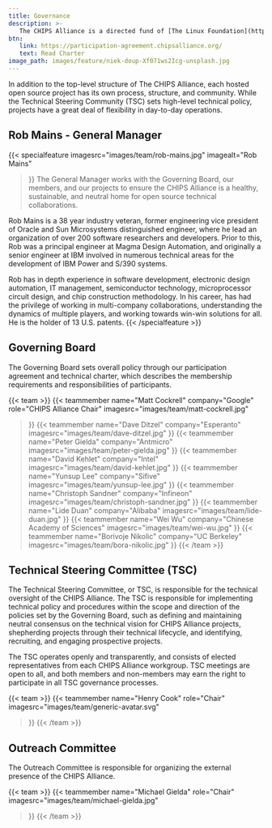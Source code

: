```yaml
---
title: Governance
description: >-
   The CHIPS Alliance is a directed fund of [The Linux Foundation](https://linuxfoundation.org/), a 501(c)(6) non-profit organization.  Following best practices in the industry, we maintain a clear and consistent separation of responsibilities between technical and non-technical governance decisions. The CHIPS Alliance operates under its Charter.
btn:
   link: https://participation-agreement.chipsalliance.org/
   text: Read Charter
image_path: images/feature/niek-doup-Xf071ws2Icg-unsplash.jpg
---
```


In addition to the top-level structure of The CHIPS Alliance, each hosted open source project has its own process, structure, and community.  While the Technical Steering Community (TSC) sets high-level technical policy, projects have a great deal of flexibility in day-to-day operations.

## Rob Mains - General Manager
{{< specialfeature 
imagesrc="images/team/rob-mains.jpg"
imagealt="Rob Mains"
>}}
The General Manager works with the Governing Board, our members, and our projects to ensure the CHIPS Alliance is a healthy, sustainable, and neutral home for open source technical collaborations.

Rob Mains is a 38 year industry veteran, former engineering vice president of Oracle and Sun Microsystems distinguished engineer, where he lead an organization of over 200 software researchers and developers. Prior to this, Rob was a principal engineer at Magma Design Automation, and originally a senior engineer at IBM involved in numerous technical areas for the development of IBM Power and S/390 systems.

Rob has in depth experience in software development, electronic design automation, IT management, semiconductor technology, microprocessor circuit design, and chip construction methodology. In his career, has had the privilege of working in multi-company collaborations, understanding the dynamics of multiple players, and working towards win-win solutions for all. He is the holder of 13 U.S. patents.
{{< /specialfeature >}}

## Governing Board

The Governing Board sets overall policy through our participation agreement and technical charter, which describes the membership requirements and responsibilities of participants.

{{< team >}}
   {{< teammember 
   name="Matt Cockrell"
   company="Google"
   role="CHIPS Alliance Chair"
   imagesrc="images/team/matt-cockrell.jpg"
   >}}
   {{< teammember 
   name="Dave Ditzel"
   company="Esperanto"
   imagesrc="images/team/dave-ditzel.jpg"
   >}}
   {{< teammember 
   name="Peter Gielda"
   company="Antmicro"
   imagesrc="images/team/peter-gielda.jpg"
   >}}
   {{< teammember 
   name="David Kehlet"
   company="Intel"
   imagesrc="images/team/david-kehlet.jpg"
   >}}
   {{< teammember 
   name="Yunsup Lee"
   company="Sifive"
   imagesrc="images/team/yunsup-lee.jpg"
   >}}
   {{< teammember 
   name="Christoph Sandner"
   company="Infineon"
   imagesrc="images/team/christoph-sandner.jpg"
   >}}
   {{< teammember 
   name="Lide Duan"
   company="Alibaba"
   imagesrc="images/team/lide-duan.jpg"
   >}}
   {{< teammember 
   name="Wei Wu"
   company="Chinese Academy of Sciences"
   imagesrc="images/team/wei-wu.jpg"
   >}}
   {{< teammember 
   name="Borivoje Nikolic"
   company="UC Berkeley"
   imagesrc="images/team/bora-nikolic.jpg"
   >}}
{{< /team >}}

## Technical Steering Committee (TSC)

The Technical Steering Committee, or TSC, is responsible for the technical oversight of the CHIPS Alliance.  The TSC is responsible for implementing technical policy and procedures within the scope and direction of the policies set by the Governing Board, such as defining and maintaining neutral consensus on the technical vision for CHIPS Alliance projects, shepherding projects through their technical lifecycle, and identifying, recruiting, and engaging prospective projects.

The TSC operates openly and transparently, and consists of elected representatives from each CHIPS Alliance workgroup. TSC meetings are open to all, and both members and non-members may earn the right to participate in all TSC governance processes.

{{< team >}}
   {{< teammember 
   name="Henry Cook"
   role="Chair"
   imagesrc="images/team/generic-avatar.svg"
   >}}
{{< /team >}}

## Outreach Committee

The Outreach Committee is responsible for organizing the external presence of the CHIPS Alliance.

{{< team >}}
   {{< teammember 
   name="Michael Gielda"
   role="Chair"
   imagesrc="images/team/michael-gielda.jpg"
   >}}
{{< /team >}}